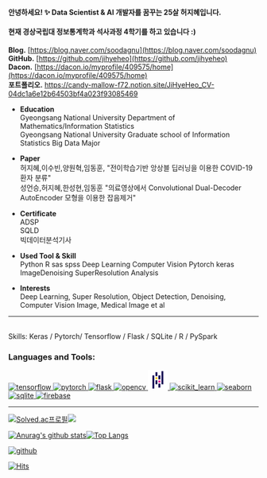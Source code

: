 #### 안녕하세요! ✨ Data Scientist & AI 개발자를 꿈꾸는 25살 허지혜입니다.
#### 현재 경상국립대 정보통계학과 석사과정 4학기를 하고 있습니다 :)
**Blog.** [https://blog.naver.com/soodagnu](https://blog.naver.com/soodagnu)<br>
**GitHub.** [https://github.com/jihyeheo](https://github.com/jihyeheo)<br>
**Dacon.** [https://dacon.io/myprofile/409575/home](https://dacon.io/myprofile/409575/home)<br>
**포트폴리오.** https://candy-mallow-f72.notion.site/JiHyeHeo_CV-04dc1a6e12b64503bf4a023f93085469

- **Education** <br>
Gyeongsang National University Department of Mathematics/Information Statistics<br>
Gyeongsang National University Graduate school of Information Statistics Big Data Major

- **Paper** <br>
허지혜,이수빈,양원혁,임동훈, "전이학습기반 앙상블 딥러닝을 이용한 COVID-19 환자 분류" <br>
성언승,허지혜,한성현,임동훈 "의료영상에서 Convolutional Dual-Decoder AutoEncoder 모형을 이용한 잡음제거"

- **Certificate**<br>
ADSP<br>
SQLD<br>
빅데이터분석기사<br>

- **Used Tool & Skill**<br>
Python R sas spss Deep Learning Computer Vision Pytorch keras ImageDenoising SuperResolution Analysis

- **Interests**<br>
Deep Learning, Super Resolution, Object Detection, Denoising, Computer Vision
Image, Medical Image et al 

<hr>
<br>
Skills: Keras / Pytorch/ Tensorflow / Flask / SQLite / R / PySpark
<h3 align="left">Languages and Tools:</h3>
<p align="left"> </a> <a href="https://www.tensorflow.org" target="_blank" rel="noreferrer"> <img src="https://www.vectorlogo.zone/logos/tensorflow/tensorflow-icon.svg" alt="tensorflow" width="40" height="40"/> </a><a href="https://pytorch.org/" target="_blank" rel="noreferrer"> <img src="https://www.vectorlogo.zone/logos/pytorch/pytorch-icon.svg" alt="pytorch" width="40" height="40"/> <a href="https://flask.palletsprojects.com/" target="_blank" rel="noreferrer"> <img src="https://www.vectorlogo.zone/logos/pocoo_flask/pocoo_flask-icon.svg" alt="flask" width="40" height="40"/> </a> <a href="https://opencv.org/" target="_blank" rel="noreferrer"> <img src="https://www.vectorlogo.zone/logos/opencv/opencv-icon.svg" alt="opencv" width="40" height="40"/> </a> <a href="https://pandas.pydata.org/" target="_blank" rel="noreferrer"> <img src="https://raw.githubusercontent.com/devicons/devicon/2ae2a900d2f041da66e950e4d48052658d850630/icons/pandas/pandas-original.svg" alt="pandas" width="40" height="40"/> </a> </a> <a href="https://scikit-learn.org/" target="_blank" rel="noreferrer"> <img src="https://upload.wikimedia.org/wikipedia/commons/0/05/Scikit_learn_logo_small.svg" alt="scikit_learn" width="40" height="40"/> </a> <a href="https://seaborn.pydata.org/" target="_blank" rel="noreferrer"> <img src="https://seaborn.pydata.org/_images/logo-mark-lightbg.svg" alt="seaborn" width="40" height="40"/> </a> <a href="https://www.sqlite.org/" target="_blank" rel="noreferrer"> <img src="https://www.vectorlogo.zone/logos/sqlite/sqlite-icon.svg" alt="sqlite" width="40" height="40"/> </a>  <a href="https://firebase.google.com/" target="_blank" rel="noreferrer"> <img src="https://www.vectorlogo.zone/logos/firebase/firebase-icon.svg" alt="firebase" width="40" height="40"/> </p>
<hr>

![Solved.ac프로필](http://mazassumnida.wtf/api/v2/generate_badge?boj=hu6122)<img src="http://mazandi.herokuapp.com/api?handle=hu6122&theme=warm"/>

![Anurag's github stats](https://github-readme-stats.vercel.app/api?username=jihyeheo&show_icons=true&theme=radical)[![Top Langs](https://github-readme-stats.vercel.app/api/top-langs/?username=jihyeheo&layout=compact&theme=dracula)](https://github.com/jihyeheo)

[<img src='https://cdn.jsdelivr.net/npm/simple-icons@3.0.1/icons/github.svg' alt='github' height='40'>](https://github.com/jihyeheo)  

[![Hits](https://hits.seeyoufarm.com/api/count/incr/badge.svg?url=https%3A%2F%2Fgithub.com%2Fjihyeheo&count_bg=%2379C83D&title_bg=%23555555&icon=&icon_color=%23E7E7E7&title=hits&edge_flat=false)](https://hits.seeyoufarm.com)

